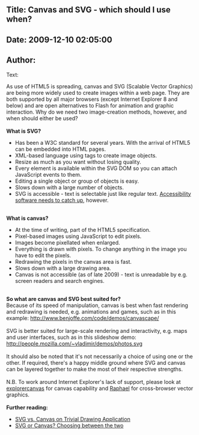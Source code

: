 Title: Canvas and SVG - which should I use when?
----
Date: 2009-12-10 02:05:00
----
Author: 
----
Text:

As use of HTML5 is spreading, canvas and SVG (Scalable Vector Graphics) are being more widely used to create images within a web page. They are both supported by all major browsers (except Internet Explorer 8 and below) and are open alternatives to Flash for animation and graphic interaction. Why do we need two image-creation methods, however, and when should either be used?<br/><br/><strong>What is SVG?</strong><br/><ul class="bullets"><li>Has been a W3C standard for several years. With the arrival of HTML5 can be embedded into HTML pages.</li><li>XML-based language using tags to create image objects.</li><li>Resize as much as you want without losing quality.</li><li>Every element is available within the SVG DOM so you can attach JavaScript events to them.</li><li>Editing a single object or group of objects is easy.</li><li>Slows down with a large number of objects.</li><li>SVG is accessible - text is selectable just like regular text. <a href="http://www.iheni.com/just-how-accessible-is-svg/" target="_blank">Accessibility software needs to catch up</a>, however.</li></ul><br/><strong>What is canvas?</strong><br/><ul class="bullets"><li>At the time of writing, part of the HTML5 specification.</li><li>Pixel-based images using JavaScript to edit pixels.</li><li>Images become pixellated when enlarged.</li><li>Everything is drawn with pixels. To change anything in the image you have to edit the pixels.</li><li>Redrawing the pixels in the canvas area is fast.</li><li>Slows down with a large drawing area.</li><li>Canvas is not accessible (as of late 2009) - text is unreadable by e.g. screen readers and search engines.</li></ul><br/><strong>So what are canvas and SVG best suited for?</strong><br/>Because of its speed of manipulation, canvas is best when fast rendering and redrawing is needed, e.g. animations and games, such as in this example: <a href="http://www.benjoffe.com/code/demos/canvascape/" target="_blank">http://www.benjoffe.com/code/demos/canvascape/</a><br/><br/>SVG is better suited for large-scale rendering and interactivity, e.g. maps and user interfaces, such as in this slideshow demo: <a href="http://people.mozilla.com/~vladimir/demos/photos.svg" target="_blank">http://people.mozilla.com/~vladimir/demos/photos.svg</a><br/><br/>It should also be noted that it&#39;s not necessarily a choice of using one or the other. If required, there&#39;s a happy middle ground where SVG and canvas can be layered together to make the most of their respective strengths.<br/><br/>N.B. To work around Internet Explorer&#39;s lack of support, please look at <a href="http://code.google.com/p/explorercanvas/" target="_blank">explorercanvas</a> for canvas capability and <a href="http://raphaeljs.com/" target="_blank">Raphael</a> for cross-browser vector graphics.<br/><br/><strong>Further reading:</strong><br/><ul class="bullets"><li><a href="http://svgopen.org/2009/papers/54-SVG_vs_Canvas_on_Trivial_Drawing_Application/" target="_blank">SVG vs. Canvas on Trivial Drawing Application</a></li><li><a href="http://dev.opera.com/articles/view/svg-or-canvas-choosing-between-the-two/" target="_blank">SVG or Canvas? Choosing between the two</a></li></ul>
